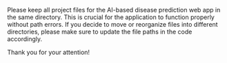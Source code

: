 
Please keep all project files for the AI-based disease prediction web app in the same directory. This is crucial for the application to function properly without path errors. If you decide to move or reorganize files into different directories, please make sure to update the file paths in the code accordingly.

Thank you for your attention!
